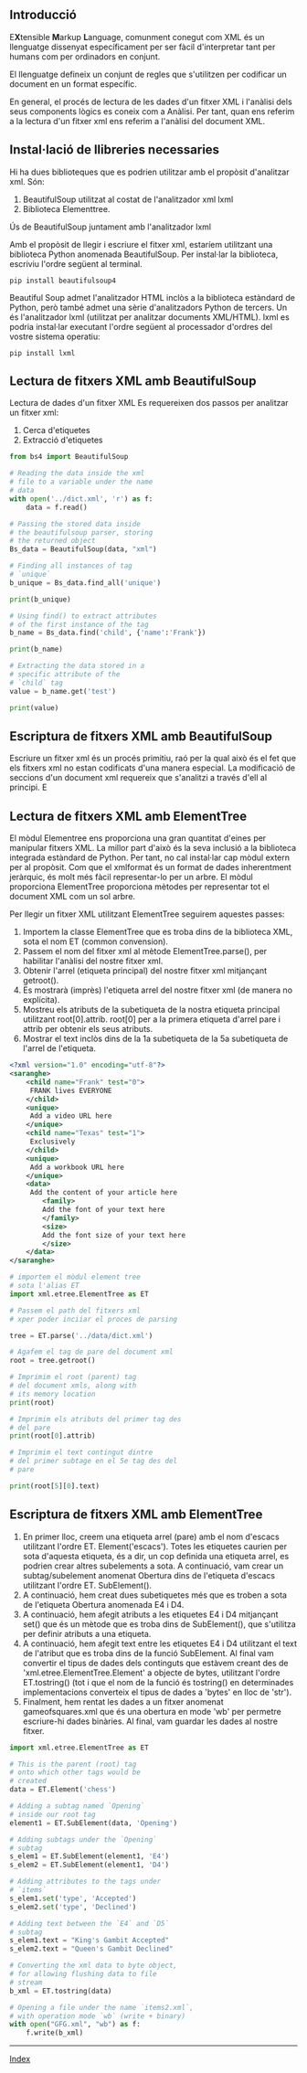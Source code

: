 
## Introducció

E**X**tensible **M**arkup **L**anguage, comunment conegut com XML és un llenguatge dissenyat específicament per ser fàcil d'interpretar tant per humans com per ordinadors en conjunt. 

El llenguatge defineix un conjunt de regles que s'utilitzen per codificar un document en un format específic. 

En general, el procés de lectura de les dades d'un fitxer XML i l'anàlisi dels seus components lògics es coneix com a Anàlisi. Per tant, quan ens referim a la lectura d'un fitxer xml ens referim a l'anàlisi del document XML. 


## Instal·lació de llibreries necessaries

Hi ha dues biblioteques que es podrien utilitzar amb el propòsit d'analitzar xml. Són:
1.	BeautifulSoup utilitzat al costat de l'analitzador xml lxml
2.	Biblioteca Elementtree.


Ús de BeautifulSoup juntament amb l'analitzador lxml

Amb el propòsit de llegir i escriure el fitxer xml, estaríem utilitzant una biblioteca Python anomenada BeautifulSoup. Per instal·lar la biblioteca, escriviu l'ordre següent al terminal.

`pip install beautifulsoup4`

Beautiful Soup admet l'analitzador HTML inclòs a la biblioteca estàndard de Python, però també admet una sèrie d'analitzadors Python de tercers. Un és l'analitzador lxml (utilitzat per analitzar documents XML/HTML). lxml es podria instal·lar executant l'ordre següent al processador d'ordres del vostre sistema operatiu:

`pip install lxml`

## Lectura de fitxers XML amb BeautifulSoup

Lectura de dades d'un fitxer XML
Es requereixen dos passos per analitzar un fitxer xml:
1.	Cerca d'etiquetes
2.	Extracció d'etiquetes

```python
from bs4 import BeautifulSoup

# Reading the data inside the xml
# file to a variable under the name
# data
with open('../dict.xml', 'r') as f:
	data = f.read()

# Passing the stored data inside
# the beautifulsoup parser, storing
# the returned object
Bs_data = BeautifulSoup(data, "xml")

# Finding all instances of tag
# `unique`
b_unique = Bs_data.find_all('unique')

print(b_unique)

# Using find() to extract attributes
# of the first instance of the tag
b_name = Bs_data.find('child', {'name':'Frank'})

print(b_name)

# Extracting the data stored in a
# specific attribute of the
# `child` tag
value = b_name.get('test')

print(value)
```


## Escriptura de fitxers XML amb BeautifulSoup

Escriure un fitxer xml és un procés primitiu, raó per la qual això és el fet que els fitxers xml no estan codificats d'una manera especial. La modificació de seccions d'un document xml requereix que s'analitzi a través d'ell al principi. E



## Lectura de fitxers XML amb ElementTree


El mòdul Elementree ens proporciona una gran quantitat d'eines per manipular fitxers XML. La millor part d'això és la seva inclusió a la biblioteca integrada estàndard de Python. Per tant, no cal instal·lar cap mòdul extern per al propòsit. Com que el xmlformat és un format de dades inherentment jeràrquic, és molt més fàcil representar-lo per un arbre. El mòdul proporciona ElementTree proporciona mètodes per representar tot el document XML com un sol arbre. 

Per llegir un fitxer XML utilitzant ElementTree seguirem aquestes passes:
1. Importem la classe ElementTree que es troba dins de la biblioteca XML, sota el nom ET (common convension).
2. Passem el nom del fitxer xml al mètode ElementTree.parse(), per habilitar l'anàlisi del nostre fitxer xml. 
3. Obtenir l'arrel (etiqueta principal) del nostre fitxer xml mitjançant getroot(). 
4. Es mostrarà (imprès) l'etiqueta arrel del nostre fitxer xml (de manera no explícita). 
5. Mostreu els atributs de la subetiqueta de la nostra etiqueta principal utilitzant root[0].attrib. root[0] per a la primera etiqueta d'arrel pare i attrib per obtenir els seus atributs.
6. Mostrar el text inclòs dins de la 1a subetiqueta de la 5a subetiqueta de l'arrel de l'etiqueta.

```xml
<?xml version="1.0" encoding="utf-8"?>
<saranghe>
    <child name="Frank" test="0">
     FRANK lives EVERYONE
    </child>
    <unique>
     Add a video URL here
    </unique>
    <child name="Texas" test="1">
     Exclusively
    </child>
    <unique>
     Add a workbook URL here
    </unique>
    <data>
     Add the content of your article here
        <family>
        Add the font of your text here
        </family>
        <size>
        Add the font size of your text here
        </size>
    </data>
</saranghe>
```


```python
# importem el mòdul element tree
# sota l'alias ET
import xml.etree.ElementTree as ET

# Passem el path del fitxers xml
# xper poder inciiar el proces de parsing

tree = ET.parse('../data/dict.xml')

# Agafem el tag de pare del document xml
root = tree.getroot()

# Imprimim el root (parent) tag
# del document xmls, along with
# its memory location
print(root)

# Imprimim els atributs del primer tag des
# del pare
print(root[0].attrib)

# Imprimim el text contingut dintre
# del primer subtage en el 5e tag des del
# pare

print(root[5][0].text)
```


## Escriptura de fitxers XML amb ElementTree

1. En primer lloc, creem una etiqueta arrel (pare) amb el nom d'escacs utilitzant l'ordre ET. Element('escacs'). Totes les etiquetes caurien per sota d'aquesta etiqueta, és a dir, un cop definida una etiqueta arrel, es podrien crear altres subelements a sota. A continuació, vam crear un subtag/subelement anomenat Obertura dins de l'etiqueta d'escacs utilitzant l'ordre ET. SubElement(). 
2. A continuació, hem creat dues subetiquetes més que es troben a sota de l'etiqueta Obertura anomenada E4 i D4. 
3. A continuació, hem afegit atributs a les  etiquetes E4 i D4 mitjançant set() que és un mètode que es troba dins de SubElement(), que s'utilitza per definir atributs a una etiqueta. 
4. A continuació, hem afegit text entre les  etiquetes E4 i D4 utilitzant el text de l'atribut que es troba dins de la funció SubElement. Al final vam convertir el tipus de dades dels continguts que estàvem creant des de 'xml.etree.ElementTree.Element' a objecte de bytes, utilitzant l'ordre ET.tostring() (tot i que el nom de la funció és tostring() en determinades implementacions converteix el tipus de dades a 'bytes' en lloc de 'str'). 
5. Finalment, hem rentat les dades a un fitxer anomenat gameofsquares.xml que és una obertura en mode 'wb' per permetre escriure-hi dades binàries. Al final, vam guardar les dades al nostre fitxer.

```python
import xml.etree.ElementTree as ET

# This is the parent (root) tag
# onto which other tags would be
# created
data = ET.Element('chess')

# Adding a subtag named `Opening`
# inside our root tag
element1 = ET.SubElement(data, 'Opening')

# Adding subtags under the `Opening`
# subtag
s_elem1 = ET.SubElement(element1, 'E4')
s_elem2 = ET.SubElement(element1, 'D4')

# Adding attributes to the tags under
# `items`
s_elem1.set('type', 'Accepted')
s_elem2.set('type', 'Declined')

# Adding text between the `E4` and `D5`
# subtag
s_elem1.text = "King's Gambit Accepted"
s_elem2.text = "Queen's Gambit Declined"

# Converting the xml data to byte object,
# for allowing flushing data to file
# stream
b_xml = ET.tostring(data)

# Opening a file under the name `items2.xml`,
# with operation mode `wb` (write + binary)
with open("GFG.xml", "wb") as f:
	f.write(b_xml)

```

***
[Index](../../../README.md)
